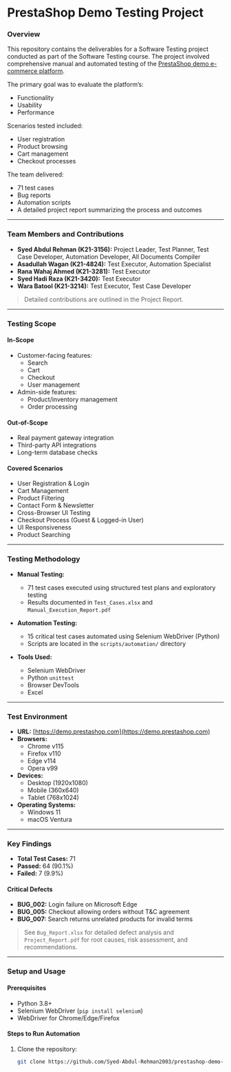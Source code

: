 # PrestaShop Demo Testing Project

### Overview
This repository contains the deliverables for a Software Testing project conducted as part of the Software Testing course. The project involved comprehensive manual and automated testing of the [PrestaShop demo e-commerce platform](https://demo.prestashop.com).

The primary goal was to evaluate the platform’s:
- Functionality  
- Usability  
- Performance  

Scenarios tested included:
- User registration
- Product browsing
- Cart management
- Checkout processes

The team delivered:
- 71 test cases  
- Bug reports  
- Automation scripts  
- A detailed project report summarizing the process and outcomes

---

### Team Members and Contributions
- **Syed Abdul Rehman (K21-3156):** Project Leader, Test Planner, Test Case Developer, Automation Developer, All Documents Compiler
- **Asadullah Wagan (K21-4824):** Test Executor, Automation Specialist  
- **Rana Wahaj Ahmed (K21-3281):** Test Executor  
- **Syed Hadi Raza (K21-3420):** Test Executor  
- **Wara Batool (K21-3214):** Test Executor, Test Case Developer  

> Detailed contributions are outlined in the Project Report.

---

### Testing Scope

#### In-Scope
- Customer-facing features:
  - Search
  - Cart
  - Checkout
  - User management
- Admin-side features:
  - Product/inventory management
  - Order processing

#### Out-of-Scope
- Real payment gateway integration  
- Third-party API integrations  
- Long-term database checks  

#### Covered Scenarios
- User Registration & Login  
- Cart Management  
- Product Filtering  
- Contact Form & Newsletter  
- Cross-Browser UI Testing  
- Checkout Process (Guest & Logged-in User)  
- UI Responsiveness  
- Product Searching  

---

### Testing Methodology

- **Manual Testing:**
  - 71 test cases executed using structured test plans and exploratory testing  
  - Results documented in `Test_Cases.xlsx` and `Manual_Execution_Report.pdf`  

- **Automation Testing:**
  - 15 critical test cases automated using Selenium WebDriver (Python)  
  - Scripts are located in the `scripts/automation/` directory  

- **Tools Used:**
  - Selenium WebDriver  
  - Python `unittest`  
  - Browser DevTools  
  - Excel  

---

### Test Environment

- **URL:** [https://demo.prestashop.com](https://demo.prestashop.com)
- **Browsers:** 
  - Chrome v115  
  - Firefox v110  
  - Edge v114  
  - Opera v99  
- **Devices:** 
  - Desktop (1920x1080)  
  - Mobile (360x640)  
  - Tablet (768x1024)  
- **Operating Systems:** 
  - Windows 11  
  - macOS Ventura  

---

### Key Findings

- **Total Test Cases:** 71  
- **Passed:** 64 (90.1%)  
- **Failed:** 7 (9.9%)  

#### Critical Defects
- **BUG_002:** Login failure on Microsoft Edge  
- **BUG_005:** Checkout allowing orders without T&C agreement  
- **BUG_007:** Search returns unrelated products for invalid terms  

> See `Bug_Report.xlsx` for detailed defect analysis and `Project_Report.pdf` for root causes, risk assessment, and recommendations.

---

### Setup and Usage

#### Prerequisites
- Python 3.8+  
- Selenium WebDriver (`pip install selenium`)  
- WebDriver for Chrome/Edge/Firefox  

#### Steps to Run Automation
1. Clone the repository:
   ```bash
   git clone https://github.com/Syed-Abdul-Rehman2003/prestashop-demo-testing.git
